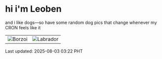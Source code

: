 # hi i'm Leoben

and i like dogs—so have some random dog pics that change whenever my CRON feels like it

|  |  |
|--------|----------|
| ![Borzoi](https://random-dog-vercel.vercel.app/api/random-borzoi?v=1754162567) | ![Labrador](https://random-dog-vercel.vercel.app/api/random-labrador?v=1754162567) |

Last updated: 2025-08-03 03:22 PHT
